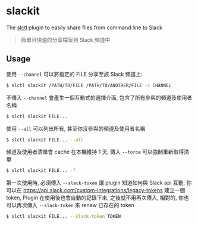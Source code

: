 # slackit

The [slctl](https://github.com/softleader/slctl) plugin to easily share files from command line to Slack

> 簡單且快速的分享檔案到 Slack 頻道中

## Usage

使用 `--channel` 可以將指定的 FILE 分享至該 Slack 頻道上:

```sh
$ slctl slackit /PATH/TO/FILE /PATH/TO/ANOTHER/FILE -c CHANNEL
```

不傳入 `--channel` 會產生一個互動式的選擇介面, 包含了所有參與的頻道及使用者名稱

```sh
$ slctl slackit FILE...
```

使用 `--all` 可以列出所有, 甚至你沒參與的頻道及使用者名稱

```sh
$ slctl slackit FILE... --all
```

頻道及使用者清單會 cache 在本機維持 1 天, 傳入 `--force` 可以強制重新取得清單

```sh
$ slctl slackit FILE... -f
```

第一次使用時, 必須傳入 `--slack-token` 讓 plugin 知道如何與 Slack api 互動, 你可以在 https://api.slack.com/custom-integrations/legacy-tokens 建立一個 token, Plugin 在使用後也會自動的記錄下來, 之後就不用再次傳入, 相對的, 你也可以再次傳入 `--slack-token` 來 renew 已存在的 token

```sh
$ slctl slackit FILE... --slack-token TOKEN
```
